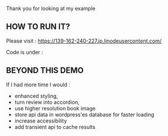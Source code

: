 
Thank you for looking at my example


## HOW TO RUN IT?

Please visit : https://139-162-240-227.ip.linodeusercontent.com/

Code is under : 

## BEYOND THIS DEMO


If I had more time I would :

- enhanced styling,
- turn review into accordion,
- use higher resolution book image
- store api data in wordpress'es database for faster loading
- increase accessibility 
- add transient api to cache results